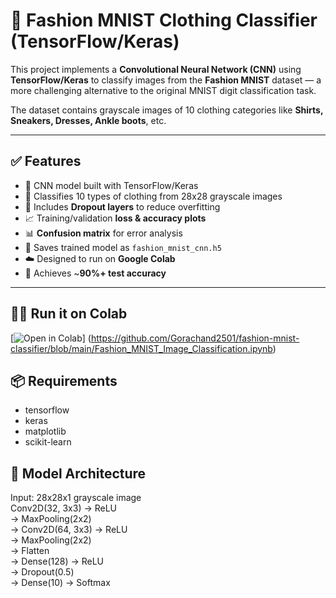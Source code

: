 # 👕 Fashion MNIST Clothing Classifier (TensorFlow/Keras)

This project implements a **Convolutional Neural Network (CNN)** using **TensorFlow/Keras** to classify images from the **Fashion MNIST** dataset — a more challenging alternative to the original MNIST digit classification task.

The dataset contains grayscale images of 10 clothing categories like **Shirts, Sneakers, Dresses, Ankle boots**, etc.

---

## ✅ Features

- 🧠 CNN model built with TensorFlow/Keras
- 👗 Classifies 10 types of clothing from 28x28 grayscale images
- 🧹 Includes **Dropout layers** to reduce overfitting
- 📈 Training/validation **loss & accuracy plots**
- 📊 **Confusion matrix** for error analysis
- 💾 Saves trained model as `fashion_mnist_cnn.h5`
- ☁️ Designed to run on **Google Colab**
- 🧪 Achieves ~**90%+ test accuracy**

---

## 🏃‍♂️ Run it on Colab
[![Open in Colab](https://colab.research.google.com/assets/colab-badge.svg)]
(https://github.com/Gorachand2501/fashion-mnist-classifier/blob/main/Fashion_MNIST_Image_Classification.ipynb)

## 📦 Requirements
- tensorflow
- keras
- matplotlib
- scikit-learn


## 🧠 Model Architecture

Input: 28x28x1 grayscale image  
Conv2D(32, 3x3) → ReLU  
→ MaxPooling(2x2)  
→ Conv2D(64, 3x3) → ReLU  
→ MaxPooling(2x2)  
→ Flatten  
→ Dense(128) → ReLU  
→ Dropout(0.5)  
→ Dense(10) → Softmax
